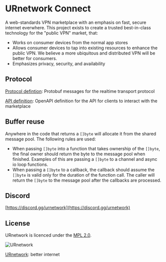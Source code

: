 # URnetwork Connect

A web-standards VPN marketplace with an emphasis on fast, secure internet everwhere. This project exists to create a trusted best-in-class technology for the "public VPN" market, that:

- Works on consumer devices from the normal app stores
- Allows consumer devices to tap into existing resources to enhance the public VPN. We believe a more ubiquitous and distributed VPN will be better for consumers.
- Emphasizes privacy, security, and availability


## Protocol

[Protocol defintion](protocol): Protobuf messages for the realtime transport protocol

[API definition](api): OpenAPI definition for the API for clients to interact with the marketplace


## Buffer reuse

Anywhere in the code that returns a `[]byte` will allocate it from the shared message pool. The following rules are used:

- When passing `[]byte` into a function that takes ownership of the `[]byte`, the final owner should return the byte to the message pool when finished. Examples of this are passing a `[]byte` to a channel and async io loop functions.
- When passing a `[]byte` to a callback, the callback should assume the `[]byte` is valid only for the duration of the function call. The caller will return the `[]byte` to the message pool after the callbacks are processed.


## Discord

[https://discord.gg/urnetwork](https://discord.gg/urnetwork)


## License

URnetwork is licenced under the [MPL 2.0](LICENSE).


![URnetwork](res/images/connect-project.webp "URnetwork")

[URnetwork](https://ur.io): better internet

